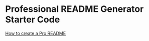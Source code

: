 # Professional README Generator Starter Code

[How to create a Pro README](https://coding-boot-camp.github.io/full-stack/github/professional-readme-guide)

